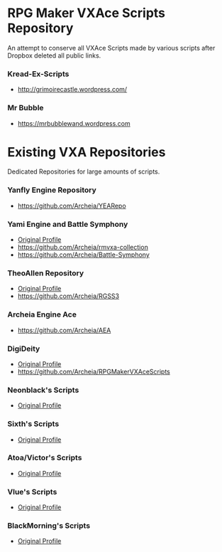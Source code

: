 # RPG Maker VXAce Scripts Repository
An attempt to conserve all VXAce Scripts made by various scripts after Dropbox deleted all public links.

### Kread-Ex-Scripts
- http://grimoirecastle.wordpress.com/

### Mr Bubble
- https://mrbubblewand.wordpress.com

# Existing VXA Repositories
Dedicated Repositories for large amounts of scripts.

### Yanfly Engine Repository
- https://github.com/Archeia/YEARepo

### Yami Engine and Battle Symphony
- [Original Profile](https://github.com/suppayami/)
- https://github.com/Archeia/rmvxa-collection
- https://github.com/Archeia/Battle-Symphony

### TheoAllen Repository
- [Original Profile](https://github.com/theoallen/RGSS3)
- https://github.com/Archeia/RGSS3

### Archeia Engine Ace
- https://github.com/Archeia/AEA

### DigiDeity
- [Original Profile](https://github.com/DigiDeity/RPGMakerVXAceScripts)
- https://github.com/Archeia/RPGMakerVXAceScripts

### Neonblack's Scripts
- [Original Profile](https://pastebin.com/u/neonblack)

### Sixth's Scripts
- [Original Profile](http://pastebin.com/u/TheSixth)

### Atoa/Victor's Scripts
- [Original Profile](https://victorenginescripts.wordpress.com/rpg-maker-mv/)

### Vlue's Scripts
- [Original Profile](https://pastebin.com/u/Vlue)

### BlackMorning's Scripts
- [Original Profile](https://bmscripts.weebly.com/)
